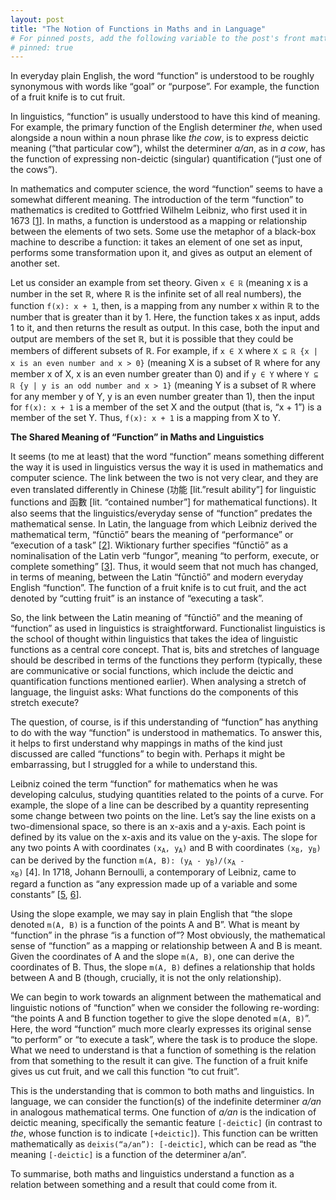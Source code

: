 ```yaml
---
layout: post
title: "The Notion of Functions in Maths and in Language"
# For pinned posts, add the following variable to the post's front matter:
# pinned: true
---
```


In everyday plain English, the word “function” is understood to be roughly synonymous with words like “goal” or “purpose”. For example, the function of a fruit knife is to cut fruit. 

In linguistics, “function” is usually understood to have this kind of meaning. For example, the primary function of the English determiner <i>the</i>, when used alongside a noun within a noun phrase like <i>the cow</i>, is to express deictic meaning (“that particular cow”), whilst the determiner <i>a/an</i>, as in <i>a cow</i>, has the function of expressing non-deictic (singular) quantification (“just one of the cows”).

<!-- more -->

In mathematics and computer science, the word “function” seems to have a somewhat different meaning. The introduction of the term “function” to mathematics is credited to Gottfried Wilhelm Leibniz, who first used it in 1673 \[<a href = "https://www.ms.uky.edu/~droyster/courses/fall06/PDFs/Chapter05.pdf" target = "blank">1</a>\]. In maths, a function is understood as a mapping or relationship between the elements of two sets. Some use the metaphor of a black-box machine to describe a function: it takes an element of one set as input, performs some transformation upon it, and gives as output an element of another set.

Let us consider an example from set theory. Given `x ∈ ℝ` (meaning x is a number in the set ℝ, where ℝ is the infinite set of all real numbers), the function `f(x): x + 1`, then, is a mapping from any number x within ℝ to the number that is greater than it by 1. Here, the function takes x as input, adds 1 to it, and then returns the result as output. In this case, both the input and output are members of the set ℝ, but it is possible that they could be members of different subsets of ℝ. For example, if `x ∈ X` where `X ⊆ ℝ {x | x is an even number and x > 0}` (meaning X is a subset of ℝ where for any member x of X, x is an even number greater than 0) and if `y ∈ Y` where `Y ⊆ ℝ {y | y is an odd number and x > 1}` (meaning Y is a subset of ℝ where for any member y of Y, y is an even number greater than 1), then the input for `f(x): x + 1` is a member of the set X and the output (that is, “x + 1”) is a member of the set Y. Thus, `f(x): x + 1` is a mapping from X to Y.

**The Shared Meaning of “Function” in Maths and Linguistics**

It seems (to me at least) that the word “function” means something different the way it is used in linguistics versus the way it is used in mathematics and computer science. The link between the two is not very clear, and they are even translated differently in Chinese (功能 [lit.”result ability”] for linguistic functions and 函數 [lit. “contained number”] for mathematical functions). It also seems that the linguistics/everyday sense of “function” predates the mathematical sense. In Latin, the language from which Leibniz derived the mathematical term, “fūnctiō” bears the meaning of “performance” or “execution of a task” \[<a href = "https://en.wiktionary.org/wiki/functio#Latin" target = "blank">2</a>\]. Wiktionary further specifies “fūnctiō” as a nominalisation of the Latin verb “fungor”, meaning “to perform, execute, or complete something” \[<a href = "https://en.wiktionary.org/wiki/fungor" target = "blank">3</a>\]. Thus, it would seem that not much has changed, in terms of meaning, between the Latin “fūnctiō” and modern everyday English “function”. The function of a fruit knife is to cut fruit, and the act denoted by “cutting fruit” is an instance of “executing a task”.

So, the link between the Latin meaning of “fūnctiō” and the meaning of “function” as used in linguistics is straightforward. Functionalist linguistics is the school of thought within linguistics that takes the idea of linguistic functions as a central core concept. That is, bits and stretches of language should be described in terms of the functions they perform (typically, these are communicative or social functions, which include the deictic and quantification functions mentioned earlier). When analysing a stretch of language, the linguist asks: What functions do the components of this stretch execute?

The question, of course, is if this understanding of “function” has anything to do with the way “function” is understood in mathematics. To answer this, it helps to first understand why mappings in maths of the kind just discussed are called “functions” to begin with. Perhaps it might be embarrassing, but I struggled for a while to understand this.

Leibniz coined the term “function” for mathematics when he was developing calculus, studying quantities related to the points of a curve. For example, the slope of a line can be described by a quantity representing some change between two points on the line. Let’s say the line exists on a two-dimensional space, so there is an x-axis and a y-axis. Each point is defined by its value on the x-axis and its value on the y-axis. The slope for any two points A with coordinates <code>(x<sub>A</sub>, y<sub>A</sub>)</code> and B with coordinates <code>(x<sub>B</sub>, y<sub>B</sub>)</code> can be derived by the function <code>m(A, B): (y<sub>A</sub> - y<sub>B</sub>)/(x<sub>A</sub> - x<sub>B</sub>)</code> \[<a hreff = "https://en.wikipedia.org/wiki/Slope" target = "blank">4</a>\]. In 1718, Johann Bernoulli, a contemporary of Leibniz, came to regard a function as “any expression made up of a variable and some constants” \[<a href = "https://en.wikipedia.org/wiki/History_of_the_function_concept" target = "blank">5</a>, <a href = "https://books.google.com/books?id=-UzKwHWzdesC" target = "blank">6</a>\].

Using the slope example, we may say in plain English that “the slope denoted `m(A, B)` is a function of the points A and B”. What is meant by “function” in the phrase “is a function of”? Most obviously, the mathematical sense of “function” as a mapping or relationship between A and B is meant. Given the coordinates of A and the slope `m(A, B)`, one can derive the coordinates of B. Thus, the slope `m(A, B)` defines a relationship that holds between A and B (though, crucially, it is not the only relationship).

We can begin to work towards an alignment between the mathematical and linguistic notions of “function” when we consider the following re-wording: “the points A and B function together to give the slope denoted `m(A, B)`”. Here, the word “function” much more clearly expresses its original sense “to perform” or “to execute a task”, where the task is to produce the slope. What we need to understand is that a function of something is the relation from that something to the result it can give. The function of a fruit knife gives us cut fruit, and we call this function “to cut fruit”. 

This is the understanding that is common to both maths and linguistics. In language, we can consider the function(s) of the indefinite determiner <i>a/an</i> in analogous mathematical terms. One function of <i>a/an</i> is the indication of deictic meaning, specifically the semantic feature `[-deictic]` (in contrast to *the*, whose function is to indicate `[+deictic]`). This function can be written mathematically as `deixis(“a/an”): [-deictic]`, which can be read as “the meaning `[-deictic]` is a function of the determiner a/an”.

To summarise, both maths and linguistics understand a function as a relation between something and a result that could come from it.
